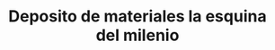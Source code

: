 ---
title: "Deposito de materiales la esquina del milenio"
url: /engativa/deposito-de-materiales-la-esquina-del-milenio/
shop: Kramladen
---